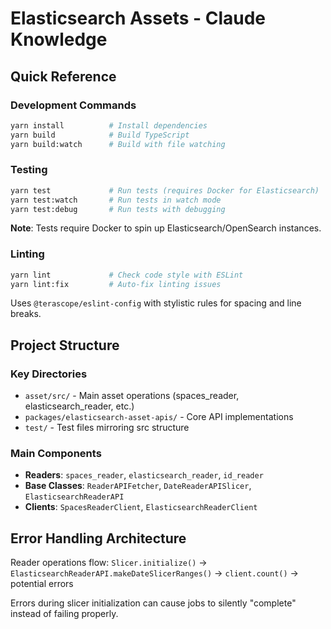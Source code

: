 # Elasticsearch Assets - Claude Knowledge

## Quick Reference

### Development Commands

```bash
yarn install          # Install dependencies
yarn build            # Build TypeScript
yarn build:watch      # Build with file watching
```

### Testing

```bash
yarn test             # Run tests (requires Docker for Elasticsearch)
yarn test:watch       # Run tests in watch mode
yarn test:debug       # Run tests with debugging
```

**Note**: Tests require Docker to spin up Elasticsearch/OpenSearch instances.

### Linting

```bash
yarn lint             # Check code style with ESLint
yarn lint:fix         # Auto-fix linting issues
```

Uses `@terascope/eslint-config` with stylistic rules for spacing and line breaks.

## Project Structure

### Key Directories

- `asset/src/` - Main asset operations (spaces_reader, elasticsearch_reader, etc.)
- `packages/elasticsearch-asset-apis/` - Core API implementations
- `test/` - Test files mirroring src structure

### Main Components

- **Readers**: `spaces_reader`, `elasticsearch_reader`, `id_reader`
- **Base Classes**: `ReaderAPIFetcher`, `DateReaderAPISlicer`, `ElasticsearchReaderAPI`
- **Clients**: `SpacesReaderClient`, `ElasticsearchReaderClient`

## Error Handling Architecture

Reader operations flow: `Slicer.initialize()` → `ElasticsearchReaderAPI.makeDateSlicerRanges()` → `client.count()` → potential errors

Errors during slicer initialization can cause jobs to silently "complete" instead of failing properly.